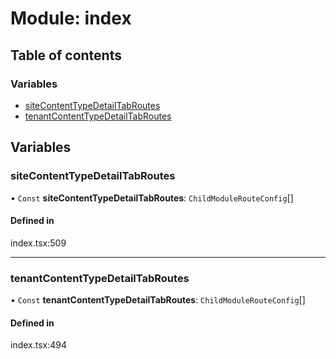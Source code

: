 # Module: index

## Table of contents

### Variables

- [siteContentTypeDetailTabRoutes](../wiki/index#sitecontenttypedetailtabroutes-1)
- [tenantContentTypeDetailTabRoutes](../wiki/index#tenantcontenttypedetailtabroutes-1)

## Variables

### siteContentTypeDetailTabRoutes

• `Const` **siteContentTypeDetailTabRoutes**: `ChildModuleRouteConfig`[]

#### Defined in

index.tsx:509

___

### tenantContentTypeDetailTabRoutes

• `Const` **tenantContentTypeDetailTabRoutes**: `ChildModuleRouteConfig`[]

#### Defined in

index.tsx:494
